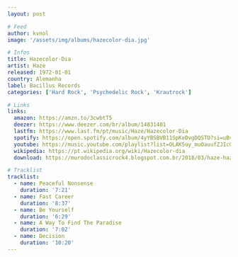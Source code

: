 ```yaml
---
layout: post

# Feed
author: kvnol
image: '/assets/img/albums/hazecolor-dia.jpg'

# Infos
title: Hazecolor-Dia
artist: Haze
released: 1972-01-01
country: Alemanha
label: Bacillus Records
categories: ['Hard Rock', 'Psychedelic Rock', 'Krautrock']

# Links
links:
  amazon: https://amzn.to/3cwbtT5
  deezer: https://www.deezer.com/br/album/14831401
  lastfm: https://www.last.fm/pt/music/Haze/Hazecolor-Dia
  spotify: https://open.spotify.com/album/4yYBSBVB11SpKeDvgDQSTO?si=uBvhECquQxulSoeXPcnBFA
  youtube: https://music.youtube.com/playlist?list=OLAK5uy_muOauufZJIcODXpnGe31jXjonKnE4vy0k
  wikipedia: https://pt.wikipedia.org/wiki/Hazecolor-dia
  download: https://murodoclassicrock4.blogspot.com.br/2018/03/haze-hazecolor-dia-1971.html

# Tracklist
tracklist:
  - name: Peaceful Nonsense
    duration: '7:21'
  - name: Fast Career
    duration: '8:37'
  - name: Be Yourself
    duration: '6:29'
  - name: A Way To Find The Paradise
    duration: '7:02'
  - name: Decision
    duration: '10:20'
---
```

